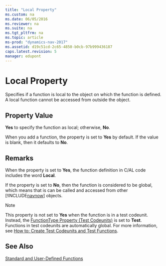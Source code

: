 ```yaml
---
title: "Local Property"
ms.custom: na
ms.date: 06/05/2016
ms.reviewer: na
ms.suite: na
ms.tgt_pltfrm: na
ms.topic: article
ms-prod: "dynamics-nav-2017"
ms.assetid: d19c51cd-2c65-4850-b0cb-97b999436187
caps.latest.revision: 5
manager: edupont
---
```

# Local Property
Specifies if a function is local to the object on which the function is defined. A local function cannot be accessed from outside the object.  
  
## Property Value  
 **Yes** to specify the function as local; otherwise, **No**.  
  
 When you add a function, the property is set to **Yes** by default. If the value is blank, then it defaults to **No**.  
  
## Remarks  
 When the property is set to **Yes**, the function definition in C/AL code includes the word **Local**.  
  
 If the property is set to **No**, then the function is considered to be global, which means that is can be called and accessed from other [!INCLUDE[navnow](includes/navnow_md.md)] objects.  
  
> [!NOTE]  
>  This property is not set to **Yes** when the function is in a test codeunit. Instead, the [FunctionType Property \(Test Codeunits\)](FunctionType-Property--Test-Codeunits-.md) is set to **Test**. Functions in test codeunits are automatically global. For more information, see [How to: Create Test Codeunits and Test Functions](How-to--Create%20Test%20Codeunits%20and%20Test%20Functions.md).  
  
## See Also  
 [Standard and User-Defined Functions](Standard-and-User-Defined-Functions.md)